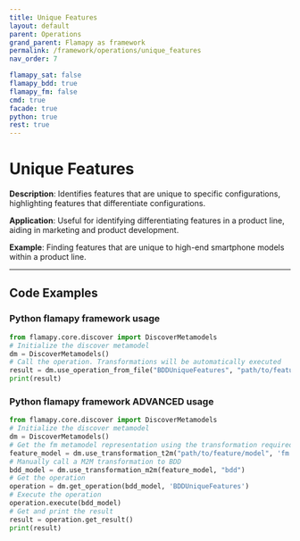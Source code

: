 ```yaml
---
title: Unique Features
layout: default
parent: Operations
grand_parent: Flamapy as framework
permalink: /framework/operations/unique_features
nav_order: 7

flamapy_sat: false
flamapy_bdd: true
flamapy_fm: false
cmd: true
facade: true
python: true
rest: true
---
```


# Unique Features
**Description**: 
Identifies features that are unique to specific configurations, highlighting features that differentiate configurations.

**Application**: 
Useful for identifying differentiating features in a product line, aiding in marketing and product development.

**Example**: 
Finding features that are unique to high-end smartphone models within a product line.

---
## Code Examples

### Python flamapy framework usage
```python
from flamapy.core.discover import DiscoverMetamodels
# Initialize the discover metamodel
dm = DiscoverMetamodels()
# Call the operation. Transformations will be automatically executed
result = dm.use_operation_from_file("BDDUniqueFeatures", "path/to/feature/model")
print(result)
```
### Python flamapy framework **ADVANCED** usage
```python
from flamapy.core.discover import DiscoverMetamodels
# Initialize the discover metamodel
dm = DiscoverMetamodels()
# Get the fm metamodel representation using the transformation required to get to the fm metamodel
feature_model = dm.use_transformation_t2m("path/to/feature/model", 'fm')
# Manually call a M2M transformation to BDD
bdd_model = dm.use_transformation_m2m(feature_model, "bdd")
# Get the operation
operation = dm.get_operation(bdd_model, 'BDDUniqueFeatures')
# Execute the operation
operation.execute(bdd_model)
# Get and print the result
result = operation.get_result()
print(result)
```
